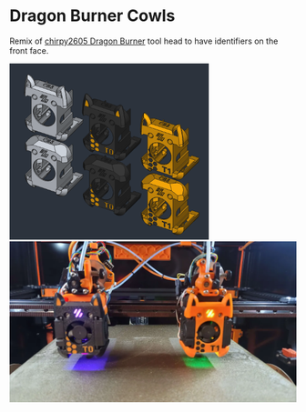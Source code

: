 # Dragon Burner Cowls
 Remix of [chirpy2605 Dragon Burner](https://github.com/chirpy2605/voron/tree/main/V0/Dragon_Burner) tool head to have identifiers on the front face.

<img width=350 src="https://github.com/joseph-greiner/tridex_mods/blob/main/dragon_burner_cowls/images/cad_image.png"><img width=550 src="https://github.com/joseph-greiner/tridex_mods/blob/main/dragon_burner_cowls/images/photo.png">
